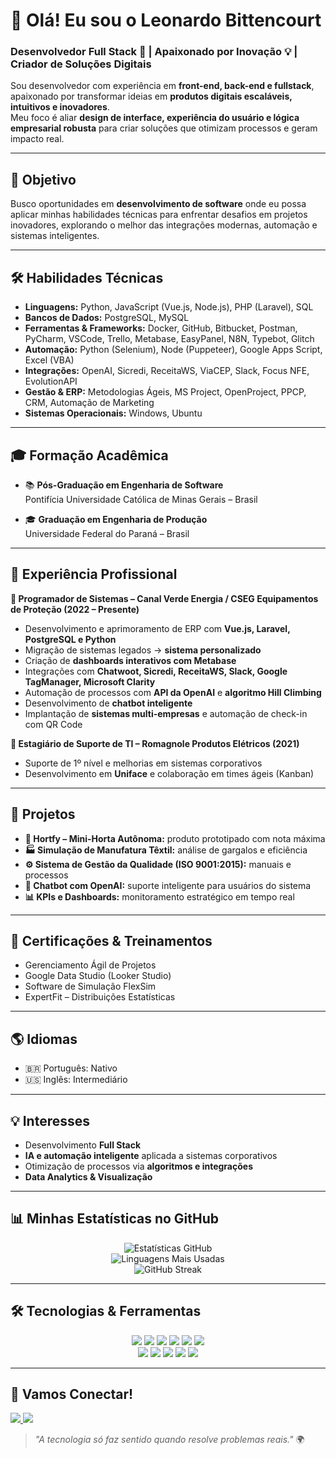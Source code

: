 # 👋 Olá! Eu sou o Leonardo Bittencourt  

### Desenvolvedor Full Stack 🚀 | Apaixonado por Inovação 💡 | Criador de Soluções Digitais  

Sou desenvolvedor com experiência em **front-end, back-end e fullstack**, apaixonado por transformar ideias em **produtos digitais escaláveis, intuitivos e inovadores**.  
Meu foco é aliar **design de interface, experiência do usuário e lógica empresarial robusta** para criar soluções que otimizam processos e geram impacto real.  

---

## 🚀 Objetivo  
Busco oportunidades em **desenvolvimento de software** onde eu possa aplicar minhas habilidades técnicas para enfrentar desafios em projetos inovadores, explorando o melhor das integrações modernas, automação e sistemas inteligentes.  

---

## 🛠️ Habilidades Técnicas  

- **Linguagens:** Python, JavaScript (Vue.js, Node.js), PHP (Laravel), SQL  
- **Bancos de Dados:** PostgreSQL, MySQL  
- **Ferramentas & Frameworks:** Docker, GitHub, Bitbucket, Postman, PyCharm, VSCode, Trello, Metabase, EasyPanel, N8N, Typebot, Glitch  
- **Automação:** Python (Selenium), Node (Puppeteer), Google Apps Script, Excel (VBA)  
- **Integrações:** OpenAI, Sicredi, ReceitaWS, ViaCEP, Slack, Focus NFE, EvolutionAPI  
- **Gestão & ERP:** Metodologias Ágeis, MS Project, OpenProject, PPCP, CRM, Automação de Marketing  
- **Sistemas Operacionais:** Windows, Ubuntu  

---

## 🎓 Formação Acadêmica  

- 📚 **Pós-Graduação em Engenharia de Software**  
  Pontifícia Universidade Católica de Minas Gerais – Brasil  

- 🎓 **Graduação em Engenharia de Produção**  
  Universidade Federal do Paraná – Brasil  

---

## 💼 Experiência Profissional  

**🔹 Programador de Sistemas – Canal Verde Energia / CSEG Equipamentos de Proteção (2022 – Presente)**  
- Desenvolvimento e aprimoramento de ERP com **Vue.js, Laravel, PostgreSQL e Python**  
- Migração de sistemas legados → **sistema personalizado**  
- Criação de **dashboards interativos com Metabase**  
- Integrações com **Chatwoot, Sicredi, ReceitaWS, Slack, Google TagManager, Microsoft Clarity**  
- Automação de processos com **API da OpenAI** e **algoritmo Hill Climbing**  
- Desenvolvimento de **chatbot inteligente**  
- Implantação de **sistemas multi-empresas** e automação de check-in com QR Code  

**🔹 Estagiário de Suporte de TI – Romagnole Produtos Elétricos (2021)**  
- Suporte de 1º nível e melhorias em sistemas corporativos  
- Desenvolvimento em **Uniface** e colaboração em times ágeis (Kanban)  

---

## 📌 Projetos  

- **🌱 Hortfy – Mini-Horta Autônoma:** produto prototipado com nota máxima  
- **🏭 Simulação de Manufatura Têxtil:** análise de gargalos e eficiência  
- **⚙️ Sistema de Gestão da Qualidade (ISO 9001:2015):** manuais e processos  
- **🧠 Chatbot com OpenAI:** suporte inteligente para usuários do sistema  
- **📊 KPIs e Dashboards:** monitoramento estratégico em tempo real  

---

## 📜 Certificações & Treinamentos  

- Gerenciamento Ágil de Projetos  
- Google Data Studio (Looker Studio)  
- Software de Simulação FlexSim  
- ExpertFit – Distribuições Estatísticas  

---

## 🌎 Idiomas  

- 🇧🇷 Português: Nativo  
- 🇺🇸 Inglês: Intermediário  

---

## 💡 Interesses  

- Desenvolvimento **Full Stack**  
- **IA e automação inteligente** aplicada a sistemas corporativos  
- Otimização de processos via **algoritmos e integrações**  
- **Data Analytics & Visualização**  

---

## 📊 Minhas Estatísticas no GitHub  

<p align="center">
  <img src="https://github-readme-stats.vercel.app/api?username=LeonardoBittencourt&show_icons=true&theme=radical&hide_border=true&count_private=true" alt="Estatísticas GitHub"/>
  <br/>
  <img src="https://github-readme-stats.vercel.app/api/top-langs/?username=LeonardoBittencourt&layout=compact&theme=radical&hide_border=true" alt="Linguagens Mais Usadas"/>
  <br/>
  <img src="http://github-readme-streak-stats.herokuapp.com?user=LeonardoBittencourt&theme=radical" alt="GitHub Streak"/>
</p>  

---

## 🛠️ Tecnologias & Ferramentas  

<p align="center">
  <img src="https://img.shields.io/badge/Python-3776AB?style=for-the-badge&logo=python&logoColor=white" />
  <img src="https://img.shields.io/badge/JavaScript-F7DF1E?style=for-the-badge&logo=javascript&logoColor=black" />
  <img src="https://img.shields.io/badge/Vue.js-42B883?style=for-the-badge&logo=vue.js&logoColor=white" />
  <img src="https://img.shields.io/badge/Laravel-FF2D20?style=for-the-badge&logo=laravel&logoColor=white" />
  <img src="https://img.shields.io/badge/PostgreSQL-316192?style=for-the-badge&logo=postgresql&logoColor=white" />
  <img src="https://img.shields.io/badge/MySQL-005C84?style=for-the-badge&logo=mysql&logoColor=white" />
  <br/>
  <img src="https://img.shields.io/badge/Docker-2496ED?style=for-the-badge&logo=docker&logoColor=white" />
  <img src="https://img.shields.io/badge/GitHub-181717?style=for-the-badge&logo=github&logoColor=white" />
  <img src="https://img.shields.io/badge/Bitbucket-0052CC?style=for-the-badge&logo=bitbucket&logoColor=white" />
  <img src="https://img.shields.io/badge/Trello-0052CC?style=for-the-badge&logo=trello&logoColor=white" />
  <img src="https://img.shields.io/badge/Metabase-509EE3?style=for-the-badge&logo=metabase&logoColor=white" />
</p>  

---

## 💬 Vamos Conectar!  

<p align="left">
  <a href="https://www.linkedin.com/in/leonardo-bittencourt" target="_blank">
    <img src="https://img.shields.io/badge/LinkedIn-0077B5?style=for-the-badge&logo=linkedin&logoColor=white"/>
  </a>
  <a href="mailto:leonardo@email.com">
    <img src="https://img.shields.io/badge/Email-D14836?style=for-the-badge&logo=gmail&logoColor=white"/>
  </a>
</p>  

> _"A tecnologia só faz sentido quando resolve problemas reais."_ 🌍  
